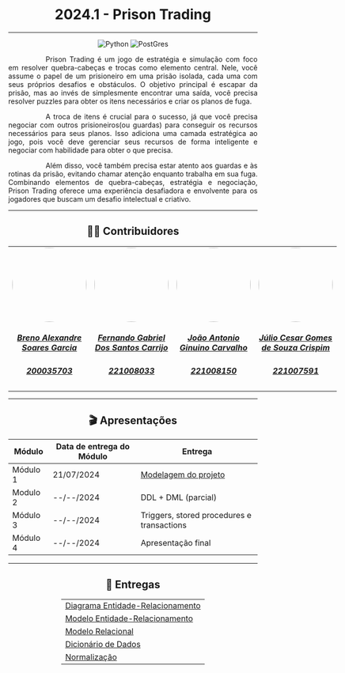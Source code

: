 <center>

# 2024.1 - Prison Trading
</center>

---

<center>

![Python](https://img.shields.io/badge/Python-3776AB?style=for-the-badge&logo=python&logoColor=white)
![PostGres](https://img.shields.io/badge/PostgreSQL-316192?style=for-the-badge&logo=postgresql&logoColor=white)

</center>

<p style="text-indent: 2cm; text-align: justify;">
Prison Trading  é um jogo de estratégia e simulação com foco em resolver quebra-cabeças e trocas como elemento central. Nele, você assume o papel de um prisioneiro em uma prisão isolada, cada uma com seus próprios desafios e obstáculos. O objetivo principal é escapar da prisão, mas ao invés de simplesmente encontrar uma saída, você precisa resolver puzzles  para obter os itens necessários e criar os planos de fuga.
</p>


<p style="text-indent: 2cm; text-align: justify;">
A troca de itens é crucial para o sucesso, já que você precisa negociar com outros prisioneiros(ou guardas) para conseguir os recursos necessários para seus planos. Isso adiciona uma camada estratégica ao jogo, pois você deve gerenciar seus recursos de forma inteligente e negociar com habilidade para obter o que precisa.
</p>

<p style="text-indent: 2cm; text-align: justify;">
Além disso, você também precisa estar atento aos guardas e às rotinas da prisão, evitando chamar atenção enquanto trabalha em sua fuga. Combinando elementos de quebra-cabeças, estratégia e negociação, Prison Trading  oferece uma experiência desafiadora e envolvente para os jogadores que buscam um desafio intelectual e criativo.
</p>

---

<center>

## 👨‍🎓 Contribuidores

</center>


<table style="margin: 0 auto; width: fit-content;">
    <tr>
        <td align="center">
            <a href="https://github.com/brenoalexandre0">
                <img style="border-radius: 50%;" src="https://github.com/brenoalexandre0.png" width="150px;"/>
                <h5 class="text-center"> Breno Alexandre Soares Garcia  </h5>
                <h5 class="text-center"> 200035703 </h5>
            </a>
        </td>
        <td align="center">
            <a href="https://github.com/show-dawn">
                <img style="border-radius: 50%;" src="https://github.com/show-dawn.png" width="150px;"/>
                <h5 class="text-center">Fernando Gabriel Dos Santos Carrijo <br> </h5>
                <h5 class="text-center"> 221008033 </h5>
            </a>
        </td>
       <td align="center">
            <a href="https://github.com/joaoseisei">
                <img style="border-radius: 50%;" src="https://github.com/joaoseisei.png" width="150px;"/>
                <h5 class="text-center"> João Antonio Ginuino Carvalho <br></h5>
                <h5 class="text-center"> 221008150 </h5>
            </a>
        </td>
      <td align="center">
            <a href="https://github.com/Julio1099">
                <img style="border-radius: 50%;" src="https://github.com/Julio1099.png" width="150px;"/>
                <h5 class="text-center"> Júlio Cesar Gomes de Souza Crispim <br> </h5>
                <h5 class="text-center"> 221007591 </h5>
            </a>
        </td>
</table>

---

<center>

## 🎬 Apresentações

</center>

<div style="margin: 0 auto; width: fit-content;">

| Módulo   | Data de entrega do Módulo | Entrega                                                                                 |
|----------|---------------------------|-----------------------------------------------------------------------------------------|
| Módulo 1 | 21/07/2024                | [Modelagem do projeto](https://sbd1.github.io/2024.1-Prison-Trading/#/Modulo-1/Modulo1) |
| Modulo 2 | --/--/2024                | DDL + DML (parcial)                                                                     |
| Módulo 3 | --/--/2024                | Triggers, stored procedures e transactions                                              |
| Módulo 4 | --/--/2024                | Apresentação final                                                                      |

</div>

---

<center>

## 📅 Entregas

</center>

<div style="margin: 0 auto; width: fit-content;">

|                                                                                                 |
|:------------------------------------------------------------------------------------------------|
| [Diagrama Entidade-Relacionamento](https://sbd1.github.io/2024.1-Prison-Trading/#/Modulo-1/DER) |
| [Modelo Entidade-Relacionamento](https://sbd1.github.io/2024.1-Prison-Trading/#/Modulo-1/MER)   |
| [Modelo Relacional](https://sbd1.github.io/2024.1-Prison-Trading/#/Modulo-1/MERL)               |
| [Dicionário de Dados](https://sbd1.github.io/2024.1-Prison-Trading/#/Modulo-1/DD)               |
| [Normalização](https://sbd1.github.io/2024.1-Prison-Trading/#/Modulo-1/NORM)                    |

</div>